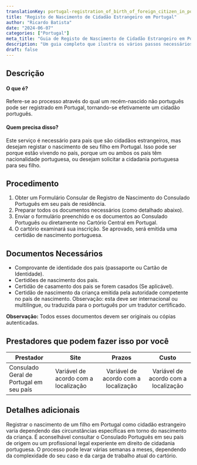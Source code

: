 ```yaml
---
translationKey: portugal-registration_of_birth_of_foreign_citizen_in_portugal
title: "Registo de Nascimento de Cidadão Estrangeiro em Portugal"
author: "Ricardo Batista"
date: "2024-06-07"
categories: ["Portugal"]
meta_title: "Guia de Registo de Nascimento de Cidadão Estrangeiro em Portugal"
description: "Um guia completo que ilustra os vários passos necessários para registrar o nascimento de um estrangeiro em Portugal."
draft: false
---
```


## Descrição
#### O que é?
Refere-se ao processo através do qual um recém-nascido não português pode ser registrado em Portugal, tornando-se efetivamente um cidadão português.
#### Quem precisa disso?
Este serviço é necessário para pais que são cidadãos estrangeiros, mas desejam registar o nascimento de seu filho em Portugal. Isso pode ser porque estão vivendo no país, porque um ou ambos os pais têm nacionalidade portuguesa, ou desejam solicitar a cidadania portuguesa para seu filho.

## Procedimento
1. Obter um Formulário Consular de Registro de Nascimento do Consulado Português em seu país de residência.
2. Preparar todos os documentos necessários (como detalhado abaixo).
3. Enviar o formulário preenchido e os documentos ao Consulado Português ou diretamente no Cartório Central em Portugal.
4. O cartório examinará sua inscrição. Se aprovado, será emitida uma certidão de nascimento portuguesa.

## Documentos Necessários
- Comprovante de identidade dos pais (passaporte ou Cartão de Identidade).
- Certidões de nascimento dos pais.
- Certidão de casamento dos pais se forem casados (Se aplicável).
- Certidão de nascimento da criança emitida pela autoridade competente no país de nascimento. Observação: esta deve ser internacional ou multilíngue, ou traduzida para o português por um tradutor certificado.

**Observação:** Todos esses documentos devem ser originais ou cópias autenticadas.

## Prestadores que podem fazer isso por você

| Prestador          |     Site            |     Prazos     |       Custo       |
| --------------- | ----------------- |  :-------------: | :------------: |
| Consulado Geral de Portugal em seu país | Variável de acordo com a localização | Variável de acordo com a localização | Variável de acordo com a localização |

## Detalhes adicionais
Registrar o nascimento de um filho em Portugal como cidadão estrangeiro varia dependendo das circunstâncias específicas em torno do nascimento da criança. É aconselhável consultar o Consulado Português em seu país de origem ou um profissional legal experiente em direito de cidadania portuguesa. O processo pode levar várias semanas a meses, dependendo da complexidade do seu caso e da carga de trabalho atual do cartório.